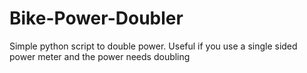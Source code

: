 # Bike-Power-Doubler
Simple python script to double power. Useful if you use a single sided power meter and the power needs doubling

